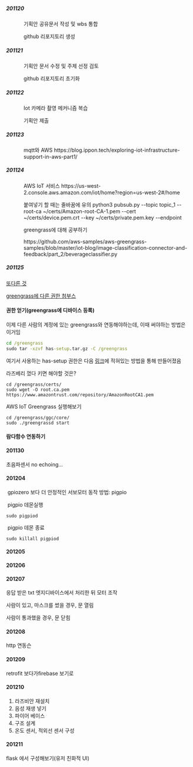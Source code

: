 

##### 201120

<ol>
    <ol>
        기획안 공유문서 작성 및 wbs 통합
    </ol>
    <ol>
         github 리포지토리 생성
    </ol>
</ol>



##### 201121

<ol>
    <ol>
        기획안 문서 수정 및 주제 선정 검토
    </ol>
    <ol>
         github 리포지토리 초기화
    </ol>
</ol>


##### 201122

<ol>
    <ol>
        Iot 카메라 촬영 메커니즘 복습
    </ol>
    <ol>
        기획안 제출
    </ol>
</ol>



##### 201123

<ol>
    <ol>
        mqtt와 AWS
        https://blog.ippon.tech/exploring-iot-infrastructure-support-in-aws-part1/
    </ol>
</ol>




##### 201124

<ol>
    <ol>
        AWS IoT 서비스
        https://us-west-2.console.aws.amazon.com/iot/home?region=us-west-2#/home
    </ol>
    <ol>
        붙여넣기 할 때는 줄바꿈에 유의
        python3 pubsub.py --topic topic_1 --root-ca ~/certs/Amazon-root-CA-1.pem --cert ~/certs/device.pem.crt --key ~/certs/private.pem.key --endpoint 
    </ol>
    <ol>
        greengrass에 대해 공부하기
    </ol>
    <ol>
        https://github.com/aws-samples/aws-greengrass-samples/blob/master/iot-blog/image-classification-connector-and-feedback/part_2/beverageclassifier.py
    </ol>
</ol>



##### 201125

[또다른 것](https://docs.aws.amazon.com/ko_kr/greengrass/latest/developerguide/gg-device-start.html)

[greengrass에 다른 권한 첨부스](https://docs.aws.amazon.com/greengrass/latest/developerguide/gg-device-start.html)

#### 권한 얻기(greengrass에 디바이스 등록)

이제 다른 사람의 계정에 있는 greengrass와 연동해야하는데, 이때 써야하는 방법은 이거임

```cmd
cd /greengrass
sudo tar -xzvf has-setup.tar.gz -C /greengrass
```

여기서 사용하는 has-setup 권한은 다음 [링크](https://docs.aws.amazon.com/ko_kr/greengrass/latest/developerguide/gg-config.html)에 적혀있는 방법을 통해 만들어졌음

라즈베리 껐다 키면 해야할 것은?

```
cd /greengrass/certs/
sudo wget -O root.ca.pem https://www.amazontrust.com/repository/AmazonRootCA1.pem
```

AWS IoT Greengrass 실행해보기

```
cd /greengrass/ggc/core/
sudo ./greengrassd start
```

#### 람다함수 연동하기



#### 201130

 초음파센서 no echoing...



#### 201204

​	gpiozero 보다 더 안정적인 서보모터 동작 방법: pigpio

​	pigpio 데몬실행

```linux
sudo pigpiod
```

​	pigpio 데몬 종료

```linux
sudo killall pigpiod
```



#### 201205

 

#### 201206



#### 201207

 응답 받은 txt 엣지디바이스에서 처리한 뒤 모터 조작

사람이 있고, 마스크를 썼을 경우, 문 열림

사람이 통과했을 경우, 문 닫힘

#### 201208

 http 연동슨

#### 201209

 retrofit 보다가firebase 보기로

#### 201210 

1. 라즈비안 재설치
2. 음성 재생 넣기
3. 파이어 베이스
4. 구조 설계
5. 온도 센서, 적외선 센서 구성

#### 201211

 flask 에서 구성해보기(유저 친화적 UI)



